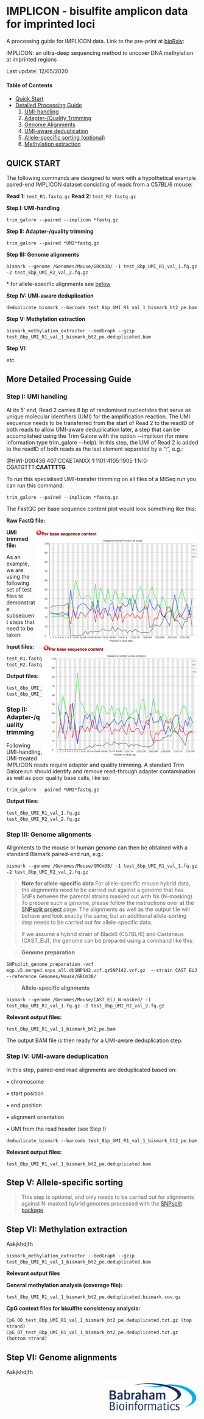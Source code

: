 # IMPLICON - bisulfite amplicon data for imprinted loci

A processing guide for IMPLICON data. Link to the pre-print at [bioRxiv](https://www.biorxiv.org/content/10.1101/2020.03.21.000042v1):

IMPLICON: an ultra-deep sequencing method to uncover DNA methylation at imprinted regions



Last update: 12/05/2020

#### Table of Contents
* [Quick Start](#quick-start)
* [Detailed Processing Guide](#more-detailed-processing-guide)
  1. [UMI-handling](#step-i-umi-handling)
  2. [Adapter-/Quality Trimming](#step-ii-adapter-quality-trimming)
  3. [Genome Alignments](#step-iii-genome-alignments)
  4. [UMI-aware deduplication](#step-iv-umi-aware-deduplication)
  5. [Allele-specific sorting (optional)](#step-v-allele-specific-sorting) 
  6. [Methylation extraction](#step-vi-methylation-extraction)

## QUICK START

The following commands are designed to work with a hypothetical example paired-end IMPLICON dataset consisting of reads from a C57BL/6 mouse:

**Read 1:** `test_R1.fastq.gz`
**Read 2:** `test_R2.fastq.gz`

**Step I: UMI-handling**

```
trim_galore --paired --implicon *fastq.gz
```

**Step II: Adapter-/quality trimming**

```
trim_galore --paired *UMI*fastq.gz
```

**Step III: Genome alignments**

```
bismark --genome /Genomes/Mouse/GRCm38/ -1 test_8bp_UMI_R1_val_1.fq.gz -2 test_8bp_UMI_R2_val_2.fq.gz
```
\* for allele-specific alignments see [below](step-v-allele-specific-sorting)

**Step IV: UMI-aware deduplication**

```
deduplicate_bismark --barcode test_8bp_UMI_R1_val_1_bismark_bt2_pe.bam
```

**Step V: Methylation extraction**

```
bismark_methylation_extractor --bedGraph --gzip test_8bp_UMI_R1_val_1_bismark_bt2_pe.deduplicated.bam
```

**Step VI:**

etc.

## More Detailed Processing Guide

### Step I: UMI handling

At its 5’ end, Read 2 carries 8 bp of randomised nucleotides that serve as unique molecular identifiers (UMI) for the amplification reaction. The UMI sequence needs to be transferred from the start of Read 2 to the readID of both reads to allow UMI-aware deduplication later, a step that can be accomplished using the Trim Galore with the option --implicon (for more information type trim_galore --help). In this step, the UMI of Read 2 is added to the readID of both reads as the last element separated by a “:”, e.g.:

@HWI-D00436:407:CCAETANXX:1:1101:4105:1905 1:N:0: CGATGTTT:**CAATTTTG**

To run this specialised UMI-transfer trimming on all files of a MiSeq run you can run this command:

```
trim_galore --paired --implicon *fastq.gz
```


The FastQC per base sequence content plot would look something like this:

 	 
**Raw FastQ file:**

<img title="Read 2 - Untrimmed" style="float:right;margin:20px 20 20 20px" id="R2_untrimmed" src="Docs/Images/R2_untrimmed.png" height="300" >

**UMI trimmed file:**

<img title="Read 2 - UMI-trimmed" style="float:right;margin:20px 20 20 20px" id="R2_trimmed" src="Docs/Images/R2_UMI_trimmed.png" height="300" >


As an example, we are using the following set of test files to demonstrate subsequent steps that need to be taken:
 
**Input files:**
```
test_R1.fastq.gz
test_R2.fastq.gz
```

**Output files:**
```
test_8bp_UMI_R1.fastq.gz
test_8bp_UMI_R2.fastq.gz
```

### Step II: Adapter-/quality trimming

Following UMI-handling, UMI-treated IMPLICON reads require adapter and quality trimming. A standard Trim Galore run should identify and remove read-through adapter contamination as well as poor quality base calls, like so:

```
trim_galore --paired *UMI*fastq.gz
```

**Output files:**
```
test_8bp_UMI_R1_val_1.fq.gz
test_8bp_UMI_R2_val_2.fq.gz
```

### Step III: Genome alignments

Alignments to the mouse or human genome can then be obtained with a standard Bismark paired-end run, e.g.:

```
bismark --genome /Genomes/Mouse/GRCm38/ -1 test_8bp_UMI_R1_val_1.fq.gz -2 test_8bp_UMI_R2_val_2.fq.gz
```

> **Note for allele-specific data**
For allele-specific mouse hybrid data, the alignments need to be carried out against a genome that has SNPs between the parental strains masked out with Ns (N-masking). To prepare such a genome, please follow the instructions over at the [SNPsplit project](https://github.com/FelixKrueger/SNPsplit) page. The alignments as well as the output file will behave and look exactly the same, but an additional allele-sorting step needs to be carried out for allele-specific data.

> If we assume a hybrid strain of Black6 (C57BL/6) and Castaneus (CAST_EiJ), the genome can be prepared using a command like this:

> **Genome preparation**
```
SNPsplit_genome_preparation -vcf mgp.v5.merged.snps_all.dbSNP142.vcf.gzSNP142.vcf.gz  --strain CAST_EiJ --reference Genomes/Mouse/GRCm38/
```

> **Allele-specific alignments**
```
bismark --genome /Genomes/Mouse/CAST_EiJ_N-masked/ -1 test_8bp_UMI_R1_val_1.fq.gz -2 test_8bp_UMI_R2_val_2.fq.gz
```


**Relevant output files:**
```
test_8bp_UMI_R1_val_1_bismark_bt2_pe.bam
```

The output BAM file is then ready for a UMI-aware deduplication step. 

### Step IV: UMI-aware deduplication

In this step, paired-end read alignments are deduplicated based on:

•	chromosome

•	start position

•	end position

•	alignment orientation

•	UMI from the read header (see Step I)

```
deduplicate_bismark --barcode test_8bp_UMI_R1_val_1_bismark_bt2_pe.bam
```

**Relevant output files:**
```
test_8bp_UMI_R1_val_1_bismark_bt2_pe.deduplicated.bam
```

## Step V: Allele-specific sorting

> This step is optional, and only needs to be carried out for alignments against N-masked hybrid genomes processed with the     [SNPsplit package](https://github.com/FelixKrueger/SNPsplit).


## Step VI: Methylation extraction

Askjkhdjfh

```
bismark_methylation_extractor --bedGraph --gzip test_8bp_UMI_R1_val_1_bismark_bt2_pe.deduplicated.bam
```

**Relevant output files**

**General methylation analysis (coverage file):**
```
test_8bp_UMI_R1_val_1_bismark_bt2_pe.deduplicated.bismark.cov.gz
```

**CpG context files for bisulfite consistency analysis:**
```
CpG_OB_test_8bp_UMI_R1_val_1_bismark_bt2_pe.deduplicated.txt.gz (top strand)
CpG_OT_test_8bp_UMI_R1_val_1_bismark_bt2_pe.deduplicated.txt.gz (bottom strand)
```

## Step VI: Genome alignments

Askjkhdjfh



[<img title="Babraham Bioinformatics" style="float:right;margin:600px 20 20 20px" id="Babraham Bioinformatics" src="Docs/Images/logo.png" height="88" >](http://www.bioinformatics.babraham.ac.uk/index.html)
